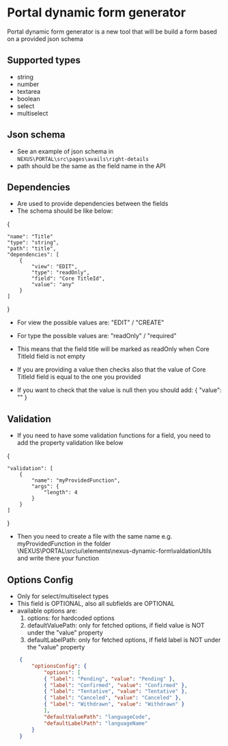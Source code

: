 # Portal dynamic form generator
Portal dynamic form generator is a new tool that will be build a form based on a provided json schema

## Supported types
- string
- number
- textarea
- boolean
- select
- multiselect

## Json schema
- See an example of json schema in `NEXUS\PORTAL\src\pages\avails\right-details`
- path should be the same as the field name in the API

## Dependencies
- Are used to provide dependencies between the fields
- The schema should be like below:

{

    "name": "Title"
    "type": "string",
    "path": "title",
    "dependencies": [
        {
            "view": "EDIT",
            "type": "readOnly",
            "field": "Core TitleId",
            "value": "any"
        }
    ]

}

- For view the possible values are: "EDIT" / "CREATE"
- For type the possible values are: "readOnly" / "required"

- This means that the field title will be marked as readOnly when Core TitleId field is not empty
- If you are providing a value then checks also that the value of Core TitleId field is equal to the one you provided
- If you want to check that the value is null then you should add: { "value": "" }

## Validation
- If you need to have some validation functions for a field, you need to add the property validation like below

{

    "validation": [
        {
            "name": "myProvidedFunction",
            "args": {
                "length": 4
            }
        }
    ]

}

- Then you need to create a file with the same name e.g. myProvidedFunction in the folder \NEXUS\PORTAL\src\ui\elements\nexus-dynamic-form\valdationUtils and write there your function

## Options Config
- Only for select/multiselect types
- This field is OPTIONAL, also all subfields are OPTIONAL
- available options are:
    1. options: for hardcoded options
    2. defaultValuePath: only for fetched options, if field value is NOT under the "value" property
    3. defaultLabelPath: only for fetched options, if field label is NOT under the "value" property
```json
    {
        "optionsConfig": {
            "options": [
            { "label": "Pending", "value": "Pending" },
            { "label": "Confirmed", "value": "Confirmed" },
            { "label": "Tentative", "value": "Tentative" },
            { "label": "Canceled", "value": "Canceled" },
            { "label": "Withdrawn", "value": "Withdrawn" }
            ],
            "defaultValuePath": "languageCode",
            "defaultLabelPath": "languageName"
        }
    }
```
